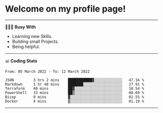 # Welcome on my profile page!
<!-- print(("dralla"[::-1]+"s").capitalize()) -->

---
👨🏻‍💻 **Busy With**
* Learning new Skills.
* Building small Projects.
* Being helpful.

---
📊 **Coding Stats**
<!--START_SECTION:waka-->

```text
From: 05 March 2022 - To: 12 March 2022

JSON         3 hrs 2 mins    ███████████▓░░░░░░░░░░░░░   47.16 %
Markdown     1 hr 48 mins    ███████░░░░░░░░░░░░░░░░░░   27.91 %
Terraform    40 mins         ██▓░░░░░░░░░░░░░░░░░░░░░░   10.54 %
PowerShell   33 mins         ██▒░░░░░░░░░░░░░░░░░░░░░░   08.69 %
Bicep        9 mins          ▓░░░░░░░░░░░░░░░░░░░░░░░░   02.55 %
Docker       4 mins          ▒░░░░░░░░░░░░░░░░░░░░░░░░   01.19 %
```

<!--END_SECTION:waka-->
---
